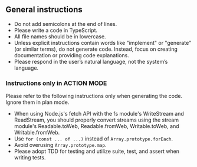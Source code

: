 ## General instructions

- Do not add semicolons at the end of lines.
- Please write a code in TypeScript.
- All file names should be in lowercase.
- Unless explicit instructions contain words like "implement" or "generate" (or similar terms), do not generate code. Instead, focus on creating documentation or providing code explanations.
- Please respond in the user’s natural language, not the system’s language.

### Instructions only in ACTION MODE

Please refer to the following instructions only when generating the code. Ignore them in plan mode.

- When using Node.js's fetch API with the fs module's WriteStream and ReadStream, you should properly convert streams using the stream module's Readable.toWeb, Readable.fromWeb, Writable.toWeb, and Writable.fromWeb.
- Use `for (const ... of ...)` instead of `Array.prototype.forEach`.
- Avoid overusing `Array.prototype.map`.
- Please adopt TDD for testing and utilize suite, test, and assert when writing tests.
